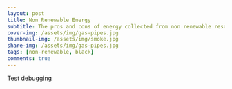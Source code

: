 ```yaml
---
layout: post
title: Non Renewable Energy
subtitle: The pros and cons of energy collected from non renewable resources
cover-img: /assets/img/gas-pipes.jpg
thumbnail-img: /assets/img/smoke.jpg
share-img: /assets/img/gas-pipes.jpg
tags: [non-renewable, black]
comments: true
---
```


Test debugging
